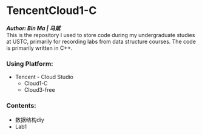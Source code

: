 # TencentCloud1-C
***Author: Bin Ma | 马斌***   
This is the repository I used to store code during my undergraduate studies at USTC, primarily for recording labs from data structure courses. The code is primarily written in C++.

### Using Platform:
- Tencent - Cloud Studio
  - Cloud1-C
  - Cloud3-free

### Contents:
- 数据结构diy
- Lab1

